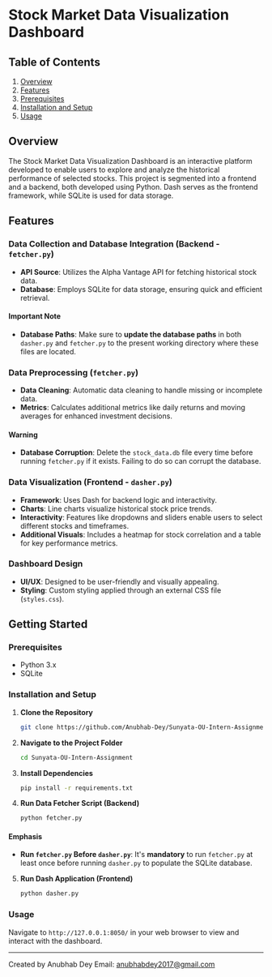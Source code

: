 
# Stock Market Data Visualization Dashboard

## Table of Contents
1. [Overview](#overview)
2. [Features](#features)
3. [Prerequisites](#prerequisites)
4. [Installation and Setup](#installation-and-setup)
5. [Usage](#usage)

## Overview

The Stock Market Data Visualization Dashboard is an interactive platform developed to enable users to explore and analyze the historical performance of selected stocks. This project is segmented into a frontend and a backend, both developed using Python. Dash serves as the frontend framework, while SQLite is used for data storage.

## Features

### Data Collection and Database Integration (Backend - `fetcher.py`)

- **API Source**: Utilizes the Alpha Vantage API for fetching historical stock data.
- **Database**: Employs SQLite for data storage, ensuring quick and efficient retrieval.

#### **Important Note**
- **Database Paths**: Make sure to **update the database paths** in both `dasher.py` and `fetcher.py` to the present working directory where these files are located.

### Data Preprocessing (`fetcher.py`)

- **Data Cleaning**: Automatic data cleaning to handle missing or incomplete data.
- **Metrics**: Calculates additional metrics like daily returns and moving averages for enhanced investment decisions.

#### **Warning**
- **Database Corruption**: Delete the `stock_data.db` file every time before running `fetcher.py` if it exists. Failing to do so can corrupt the database.

### Data Visualization (Frontend - `dasher.py`)

- **Framework**: Uses Dash for backend logic and interactivity.
- **Charts**: Line charts visualize historical stock price trends.
- **Interactivity**: Features like dropdowns and sliders enable users to select different stocks and timeframes.
- **Additional Visuals**: Includes a heatmap for stock correlation and a table for key performance metrics.

### Dashboard Design

- **UI/UX**: Designed to be user-friendly and visually appealing.
- **Styling**: Custom styling applied through an external CSS file (`styles.css`).

## Getting Started

### Prerequisites

- Python 3.x
- SQLite

### Installation and Setup

1. **Clone the Repository**
    ```bash
    git clone https://github.com/Anubhab-Dey/Sunyata-OU-Intern-Assignment.git
    ```

2. **Navigate to the Project Folder**
    ```bash
    cd Sunyata-OU-Intern-Assignment
    ```

3. **Install Dependencies**
    ```bash
    pip install -r requirements.txt
    ```

4. **Run Data Fetcher Script (Backend)**
    ```bash
    python fetcher.py
    ```

#### **Emphasis**
- **Run `fetcher.py` Before `dasher.py`**: It's **mandatory** to run `fetcher.py` at least once before running `dasher.py` to populate the SQLite database.

5. **Run Dash Application (Frontend)**
    ```bash
    python dasher.py
    ```

### Usage

Navigate to `http://127.0.0.1:8050/` in your web browser to view and interact with the dashboard.

---

Created by Anubhab Dey
Email: anubhabdey2017@gmail.com
